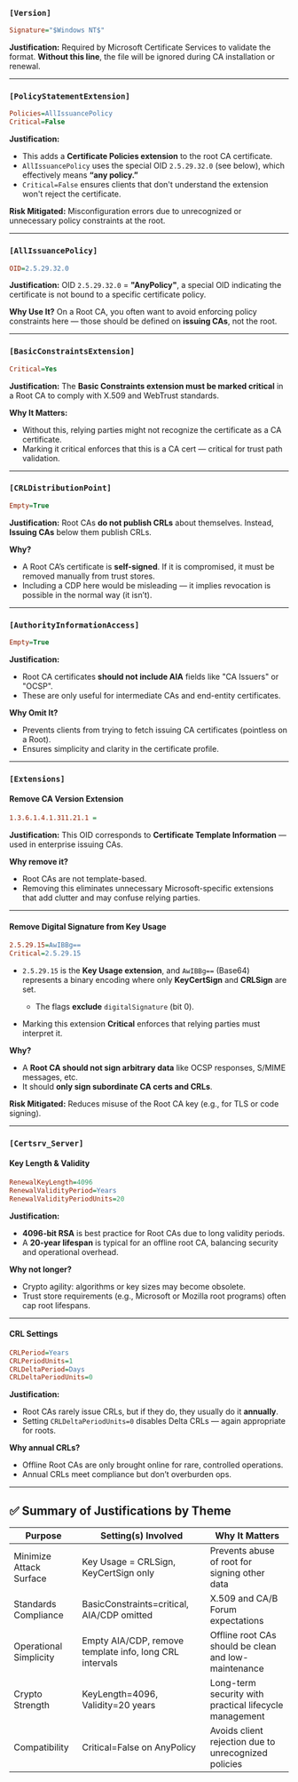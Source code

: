 ### `[Version]`

```ini
Signature="$Windows NT$"
```

**Justification:** Required by Microsoft Certificate Services to validate the format.
**Without this line**, the file will be ignored during CA installation or renewal.

---

### `[PolicyStatementExtension]`

```ini
Policies=AllIssuancePolicy  
Critical=False
```

**Justification:**

* This adds a **Certificate Policies extension** to the root CA certificate.
* `AllIssuancePolicy` uses the special OID `2.5.29.32.0` (see below), which effectively means **“any policy.”**
* `Critical=False` ensures clients that don't understand the extension won't reject the certificate.

**Risk Mitigated:** Misconfiguration errors due to unrecognized or unnecessary policy constraints at the root.

---

### `[AllIssuancePolicy]`

```ini
OID=2.5.29.32.0
```

**Justification:**
OID `2.5.29.32.0` = **"AnyPolicy"**, a special OID indicating the certificate is not bound to a specific certificate policy.

**Why Use It?**
On a Root CA, you often want to avoid enforcing policy constraints here — those should be defined on **issuing CAs**, not the root.

---

### `[BasicConstraintsExtension]`

```ini
Critical=Yes
```

**Justification:**
The **Basic Constraints extension must be marked critical** in a Root CA to comply with X.509 and WebTrust standards.

**Why It Matters:**

* Without this, relying parties might not recognize the certificate as a CA certificate.
* Marking it critical enforces that this is a CA cert — critical for trust path validation.

---

### `[CRLDistributionPoint]`

```ini
Empty=True
```

**Justification:**
Root CAs **do not publish CRLs** about themselves.
Instead, **Issuing CAs** below them publish CRLs.

**Why?**

* A Root CA’s certificate is **self-signed**. If it is compromised, it must be removed manually from trust stores.
* Including a CDP here would be misleading — it implies revocation is possible in the normal way (it isn’t).

---

### `[AuthorityInformationAccess]`

```ini
Empty=True
```

**Justification:**

* Root CA certificates **should not include AIA** fields like "CA Issuers" or "OCSP".
* These are only useful for intermediate CAs and end-entity certificates.

**Why Omit It?**

* Prevents clients from trying to fetch issuing CA certificates (pointless on a Root).
* Ensures simplicity and clarity in the certificate profile.

---

### `[Extensions]`

#### Remove CA Version Extension

```ini
1.3.6.1.4.1.311.21.1 =
```

**Justification:**
This OID corresponds to **Certificate Template Information** — used in enterprise issuing CAs.

**Why remove it?**

* Root CAs are not template-based.
* Removing this eliminates unnecessary Microsoft-specific extensions that add clutter and may confuse relying parties.

---

#### Remove Digital Signature from Key Usage

```ini
2.5.29.15=AwIBBg==
Critical=2.5.29.15
```

* `2.5.29.15` is the **Key Usage extension**, and `AwIBBg==` (Base64) represents a binary encoding where only **KeyCertSign** and **CRLSign** are set.

  * The flags **exclude** `digitalSignature` (bit 0).
* Marking this extension **Critical** enforces that relying parties must interpret it.

**Why?**

* A **Root CA should not sign arbitrary data** like OCSP responses, S/MIME messages, etc.
* It should **only sign subordinate CA certs and CRLs**.

**Risk Mitigated:** Reduces misuse of the Root CA key (e.g., for TLS or code signing).

---

### `[Certsrv_Server]`

#### Key Length & Validity

```ini
RenewalKeyLength=4096
RenewalValidityPeriod=Years
RenewalValidityPeriodUnits=20
```

**Justification:**

* **4096-bit RSA** is best practice for Root CAs due to long validity periods.
* A **20-year lifespan** is typical for an offline root CA, balancing security and operational overhead.

**Why not longer?**

* Crypto agility: algorithms or key sizes may become obsolete.
* Trust store requirements (e.g., Microsoft or Mozilla root programs) often cap root lifespans.

---

#### CRL Settings

```ini
CRLPeriod=Years  
CRLPeriodUnits=1  
CRLDeltaPeriod=Days  
CRLDeltaPeriodUnits=0
```

**Justification:**

* Root CAs rarely issue CRLs, but if they do, they usually do it **annually**.
* Setting `CRLDeltaPeriodUnits=0` disables Delta CRLs — again appropriate for roots.

**Why annual CRLs?**

* Offline Root CAs are only brought online for rare, controlled operations.
* Annual CRLs meet compliance but don’t overburden ops.

---

## ✅ Summary of Justifications by Theme

| Purpose                 | Setting(s) Involved                                     | Why It Matters                                         |
| ----------------------- | ------------------------------------------------------- | ------------------------------------------------------ |
| Minimize Attack Surface | Key Usage = CRLSign, KeyCertSign only                   | Prevents abuse of root for signing other data          |
| Standards Compliance    | BasicConstraints=critical, AIA/CDP omitted              | X.509 and CA/B Forum expectations                      |
| Operational Simplicity  | Empty AIA/CDP, remove template info, long CRL intervals | Offline root CAs should be clean and low-maintenance   |
| Crypto Strength         | KeyLength=4096, Validity=20 years                       | Long-term security with practical lifecycle management |
| Compatibility           | Critical=False on AnyPolicy                             | Avoids client rejection due to unrecognized policies   |

